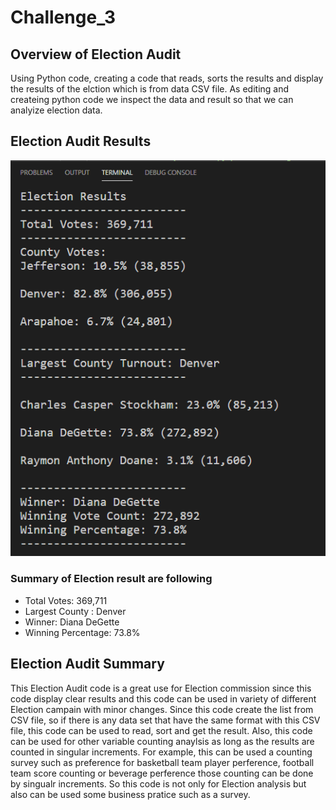 # Challenge_3
## Overview of Election Audit
Using Python code, creating a code that reads, sorts the results and display the results of the elction which is from data CSV file. As editing and createing python code we inspect the data and result so that we can analyize election data. 

## Election Audit Results
![Election Results](https://github.com/jamesmoonusa/Challenge_3/blob/main/Election_Analysis/analysis/Capture.PNG)

### Summary of Election result are following
- Total Votes: 369,711
- Largest County : Denver
- Winner: Diana DeGette
- Winning Percentage: 73.8%


## Election Audit Summary
This Election Audit code is a great use for Election commission since this code display clear results and this code can be used in variety of different Election campain with minor changes.
Since this code create the list from CSV file, so if there is any data set that have the same format with this CSV file, this code can be used to read, sort and get the result.
Also, this code can be used for other variable counting anaylsis as long as the results are counted in singular increments. For example, this can be used a counting survey such as preference for basketball team player perference, football team score counting or beverage perference those counting can be done by singualr increments.
So this code is not only for Election analysis but also can be used some business pratice such as a survey. 

